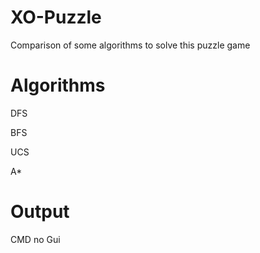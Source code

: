 # XO-Puzzle
Comparison of some algorithms to solve this puzzle game

# Algorithms
DFS

BFS

UCS

A*

# Output
CMD no Gui

